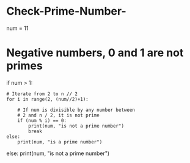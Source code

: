 # Check-Prime-Number-
num = 11
# Negative numbers, 0 and 1 are not primes
if num > 1:
  
    # Iterate from 2 to n // 2
    for i in range(2, (num//2)+1):
      
        # If num is divisible by any number between
        # 2 and n / 2, it is not prime
        if (num % i) == 0:
            print(num, "is not a prime number")
            break
    else:
        print(num, "is a prime number")
else:
    print(num, "is not a prime number")
